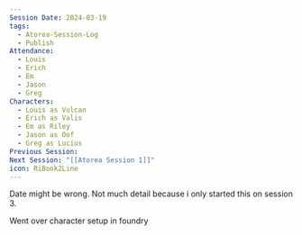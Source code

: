 ```yaml
---
Session Date: 2024-03-19
tags:
  - Atorea-Session-Log
  - Publish
Attendance:
  - Louis
  - Erich
  - Em
  - Jason
  - Greg
Characters:
  - Louis as Vulcan
  - Erich as Valis
  - Em as Riley
  - Jason as Oof
  - Greg as Lucius
Previous Session: 
Next Session: "[[Atorea Session 1]]"
icon: RiBook2Line
---
```


Date might be wrong. Not much detail because i only started this on session 3. 

Went over character setup in foundry


